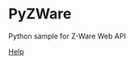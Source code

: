 # PyZWare
Python sample for Z-Ware Web API

[Help](https://rawgit.com/Z-WavePublic/PyZWare/master/doc/html/index.html)
